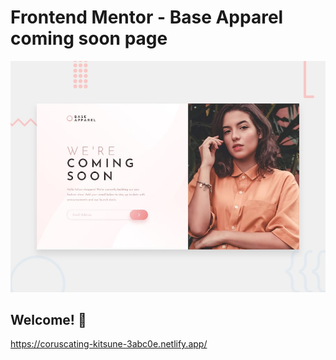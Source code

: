 # Frontend Mentor - Base Apparel coming soon page

![Design preview for the Base Apparel coming soon page coding challenge](./design/desktop-preview.jpg)

## Welcome! 👋

https://coruscating-kitsune-3abc0e.netlify.app/
